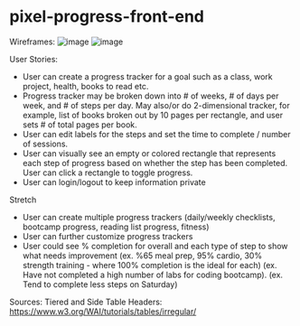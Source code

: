 # pixel-progress-front-end

Wireframes:
![image](https://user-images.githubusercontent.com/37551471/114804973-cf4c2b80-9d67-11eb-9b0d-160d88ea7483.png)
![image](https://user-images.githubusercontent.com/37551471/114804990-d4a97600-9d67-11eb-98f5-d324121ef72c.png)

User Stories:
- User can create a progress tracker for a goal such as a class, work project, health, books to read etc.
- Progress tracker may be broken down into # of weeks, # of days per week, and # of steps per day. May also/or do 2-dimensional tracker, for example, list of books broken out by 10 pages per rectangle, and user sets # of total pages per book.
- User can edit labels for the steps and set the time to complete / number of sessions.
- User can visually see an empty or colored rectangle that represents each step of progress based on whether the step has been completed. User can click a rectangle to toggle progress.
- User can login/logout to keep information private

Stretch
- User can create multiple progress trackers (daily/weekly checklists, bootcamp progress, reading list progress, fitness)
- User can further customize progress trackers
- User could see % completion for overall and each type of step to show what needs improvement (ex. %65 meal prep, 95% cardio, 30% strength training - where 100% completion is the ideal for each) (ex. Have not completed a high number of labs for coding bootcamp). (ex. Tend to complete less steps on Saturday)

Sources:
Tiered and Side Table Headers: https://www.w3.org/WAI/tutorials/tables/irregular/
